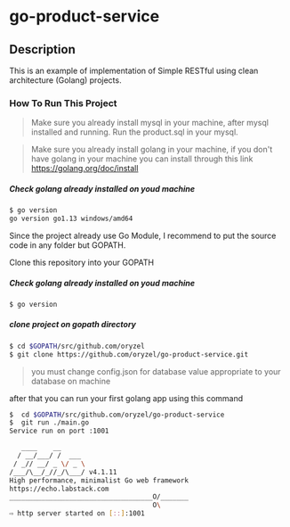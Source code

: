 # go-product-service

## Description
This is an example of implementation of Simple RESTful using clean architecture (Golang) projects.

### How To Run This Project

>  Make sure you already install mysql in your machine, after mysql installed and running. 
Run the product.sql in your mysql.


> Make sure you already install golang in your machine,
if you don't have golang in your machine you can install through this link https://golang.org/doc/install

##### Check golang already installed on youd machine
```bash
$ go version
go version go1.13 windows/amd64
```
Since the project already use Go Module, I recommend to put the source code in any folder but GOPATH.

Clone this repository into your GOPATH
##### Check golang already installed on youd machine
```bash
$ go version
```
##### clone project on gopath directory
```bash
$ cd $GOPATH/src/github.com/oryzel
$ git clone https://github.com/oryzel/go-product-service.git
```

>you must change config.json for database value appropriate to your database on machine

after that you can run your first golang app using this command
```bash
$  cd $GOPATH/src/github.com/oryzel/go-product-service
$  git run ./main.go
Service run on port :1001

   ____    __
  / __/___/ /  ___
 / _// __/ _ \/ _ \
/___/\__/_//_/\___/ v4.1.11
High performance, minimalist Go web framework
https://echo.labstack.com
____________________________________O/_______
                                    O\
⇨ http server started on [::]:1001
```